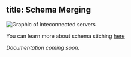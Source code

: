 title: Schema Merging
---

<img alt="Graphic of inteconnected servers" src="/images/03 Cloud Server Network.svg" class="ux-icon" />

You can learn more about schema stiching [here](https://www.apollographql.com/docs/graphql-tools/schema-stitching.html)

*Documentation coming soon.*

<br /><br /><br /><br /><br /><br /><br /><br /><br /><br /><br /><br /><br /><br />